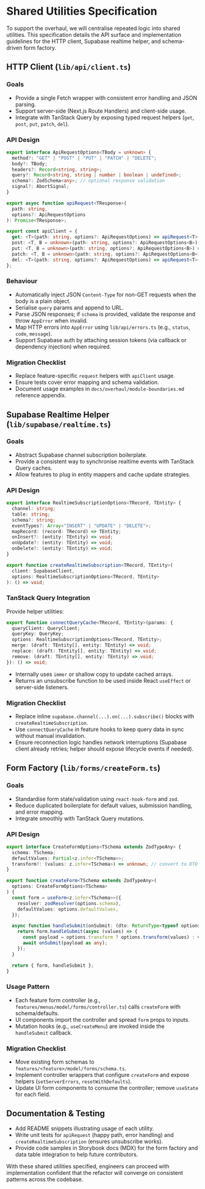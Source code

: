 # Shared Utilities Specification

To support the overhaul, we will centralise repeated logic into shared utilities. This specification details the API surface and implementation guidelines for the HTTP client, Supabase realtime helper, and schema-driven form factory.

## HTTP Client (`lib/api/client.ts`)

### Goals
- Provide a single Fetch wrapper with consistent error handling and JSON parsing.
- Support server-side (Next.js Route Handlers) and client-side usage.
- Integrate with TanStack Query by exposing typed request helpers (`get`, `post`, `put`, `patch`, `del`).

### API Design
```ts
export interface ApiRequestOptions<TBody = unknown> {
  method?: "GET" | "POST" | "PUT" | "PATCH" | "DELETE";
  body?: TBody;
  headers?: Record<string, string>;
  query?: Record<string, string | number | boolean | undefined>;
  schema?: ZodSchema<any>; // optional response validation
  signal?: AbortSignal;
}

export async function apiRequest<TResponse>(
  path: string,
  options?: ApiRequestOptions
): Promise<TResponse>;

export const apiClient = {
  get: <T>(path: string, options?: ApiRequestOptions) => apiRequest<T>(path, { ...options, method: "GET" }),
  post: <T, B = unknown>(path: string, options?: ApiRequestOptions<B>) => apiRequest<T>(path, { ...options, method: "POST" }),
  put: <T, B = unknown>(path: string, options?: ApiRequestOptions<B>) => apiRequest<T>(path, { ...options, method: "PUT" }),
  patch: <T, B = unknown>(path: string, options?: ApiRequestOptions<B>) => apiRequest<T>(path, { ...options, method: "PATCH" }),
  del: <T>(path: string, options?: ApiRequestOptions) => apiRequest<T>(path, { ...options, method: "DELETE" }),
};
```

### Behaviour
- Automatically inject JSON `Content-Type` for non-GET requests when the body is a plain object.
- Serialise `query` params and append to URL.
- Parse JSON responses; if `schema` is provided, validate the response and throw `AppError` when invalid.
- Map HTTP errors into `AppError` using `lib/api/errors.ts` (e.g., `status`, `code`, `message`).
- Support Supabase auth by attaching session tokens (via callback or dependency injection) when required.

### Migration Checklist
- Replace feature-specific `request` helpers with `apiClient` usage.
- Ensure tests cover error mapping and schema validation.
- Document usage examples in `docs/overhaul/module-boundaries.md` reference appendix.

## Supabase Realtime Helper (`lib/supabase/realtime.ts`)

### Goals
- Abstract Supabase channel subscription boilerplate.
- Provide a consistent way to synchronise realtime events with TanStack Query caches.
- Allow features to plug in entity mappers and cache update strategies.

### API Design
```ts
export interface RealtimeSubscriptionOptions<TRecord, TEntity> {
  channel: string;
  table: string;
  schema?: string;
  eventTypes?: Array<"INSERT" | "UPDATE" | "DELETE">;
  mapRecord: (record: TRecord) => TEntity;
  onInsert?: (entity: TEntity) => void;
  onUpdate?: (entity: TEntity) => void;
  onDelete?: (entity: TEntity) => void;
}

export function createRealtimeSubscription<TRecord, TEntity>(
  client: SupabaseClient,
  options: RealtimeSubscriptionOptions<TRecord, TEntity>
): () => void;
```

### TanStack Query Integration
Provide helper utilities:
```ts
export function connectQueryCache<TRecord, TEntity>(params: {
  queryClient: QueryClient;
  queryKey: QueryKey;
  options: RealtimeSubscriptionOptions<TRecord, TEntity>;
  merge: (draft: TEntity[], entity: TEntity) => void;
  replace: (draft: TEntity[], entity: TEntity) => void;
  remove: (draft: TEntity[], entity: TEntity) => void;
}): () => void;
```
- Internally uses `immer` or shallow copy to update cached arrays.
- Returns an unsubscribe function to be used inside React `useEffect` or server-side listeners.

### Migration Checklist
- Replace inline `supabase.channel(...).on(...).subscribe()` blocks with `createRealtimeSubscription`.
- Use `connectQueryCache` in feature hooks to keep query data in sync without manual invalidation.
- Ensure reconnection logic handles network interruptions (Supabase client already retries; helper should expose lifecycle events if needed).

## Form Factory (`lib/forms/createForm.ts`)

### Goals
- Standardise form state/validation using `react-hook-form` and `zod`.
- Reduce duplicated boilerplate for default values, submission handling, and error mapping.
- Integrate smoothly with TanStack Query mutations.

### API Design
```ts
export interface CreateFormOptions<TSchema extends ZodTypeAny> {
  schema: TSchema;
  defaultValues: Partial<z.infer<TSchema>>;
  transform?: (values: z.infer<TSchema>) => unknown; // convert to DTO before submit
}

export function createForm<TSchema extends ZodTypeAny>(
  options: CreateFormOptions<TSchema>
) {
  const form = useForm<z.infer<TSchema>>({
    resolver: zodResolver(options.schema),
    defaultValues: options.defaultValues,
  });

  async function handleSubmit(onSubmit: (dto: ReturnType<typeof options.transform> extends never ? z.infer<TSchema> : ReturnType<NonNullable<typeof options.transform>>) => Promise<void>) {
    return form.handleSubmit(async (values) => {
      const payload = options.transform ? options.transform(values) : values;
      await onSubmit(payload as any);
    });
  }

  return { form, handleSubmit };
}
```

### Usage Pattern
- Each feature form controller (e.g., `features/menus/model/forms/controller.ts`) calls `createForm` with schema/defaults.
- UI components import the controller and spread `form` props to inputs.
- Mutation hooks (e.g., `useCreateMenu`) are invoked inside the `handleSubmit` callback.

### Migration Checklist
- Move existing form schemas to `features/<feature>/model/forms/schema.ts`.
- Implement controller wrappers that configure `createForm` and expose helpers (`setServerErrors`, `resetWithDefaults`).
- Update UI form components to consume the controller; remove `useState` for each field.

## Documentation & Testing
- Add README snippets illustrating usage of each utility.
- Write unit tests for `apiRequest` (happy path, error handling) and `createRealtimeSubscription` (ensures unsubscribe works).
- Provide code samples in Storybook docs (MDX) for the form factory and data table integration to help future contributors.

With these shared utilities specified, engineers can proceed with implementation confident that the refactor will converge on consistent patterns across the codebase.
